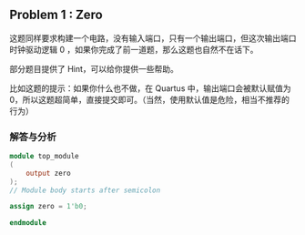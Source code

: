 ## **Problem 1 :** Zero

这题同样要求构建一个电路，没有输入端口，只有一个输出端口，但这次输出端口时钟驱动逻辑 0 ，如果你完成了前一道题，那么这题也自然不在话下。

部分题目提供了 Hint，可以给你提供一些帮助。

比如这题的提示：如果你什么也不做，在 Quartus 中，输出端口会被默认赋值为 0，所以这题超简单，直接提交即可。（当然，使用默认值是危险，相当不推荐的行为）

### **解答与分析**

```Verilog
module top_module
(
    output zero
);
// Module body starts after semicolon

assign zero = 1'b0;

endmodule
```



